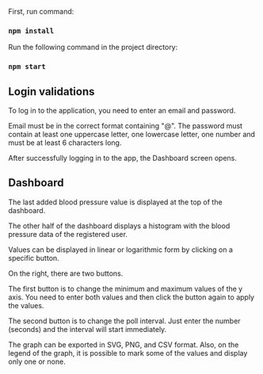 First, run command: 

### `npm install`

Run the following command in the project directory:

### `npm start`


## Login validations

To log in to the application, you need to enter an email and password.

Email must be in the correct format containing "@".
The password must contain at least one uppercase letter, one lowercase letter, one number and must be at least 6 characters long.

After successfully logging in to the app, the Dashboard screen opens.

## Dashboard

The last added blood pressure value is displayed at the top of the dashboard.

The other half of the dashboard displays a histogram with the blood pressure data of the registered user.

Values can be displayed in linear or logarithmic form by clicking on a specific button.

On the right, there are two buttons.

The first button is to change the minimum and maximum values of the y axis.
You need to enter both values and then click the button again to apply the values.

The second button is to change the poll interval.
Just enter the number (seconds) and the interval will start immediately.

The graph can be exported in SVG, PNG, and CSV format.
Also, on the legend of the graph, it is possible to mark some of the values and display only one or none.


